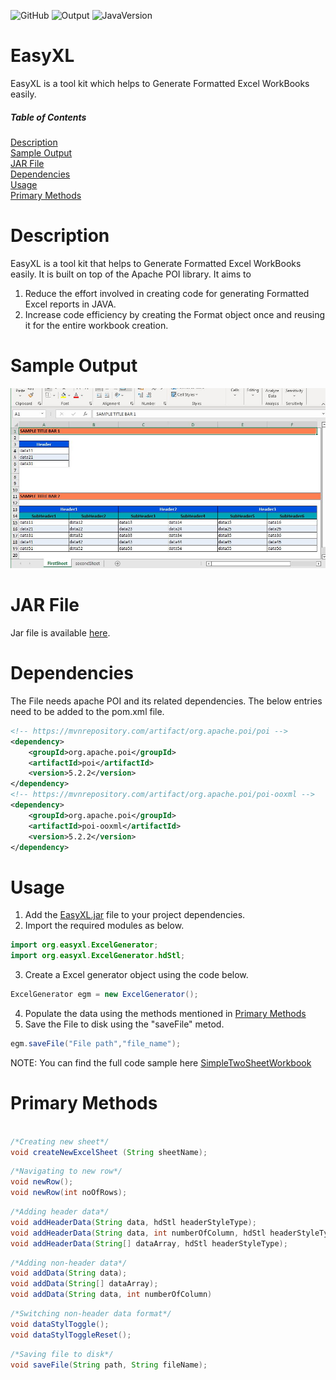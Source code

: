 ![GitHub](https://img.shields.io/github/license/leroy-merlin-br/logstash-exporter)  ![Output](https://img.shields.io/badge/Excel-xlsx-008000) ![JavaVersion](https://img.shields.io/badge/Java-%3E=%201.6-4A7493)


# EasyXL
EasyXL is a tool kit which helps to Generate Formatted Excel WorkBooks easily.



##### Table of Contents  

[Description](#description)  
[Sample Output](#sample-output)  
[JAR File](#jar-file)  
[Dependencies](#dependencies)  
[Usage](#usage)  
[Primary Methods](#primary-methods)  


# Description
EasyXL is a tool kit that helps to Generate Formatted Excel WorkBooks easily.
It is built on top of the Apache POI library.
It aims to 
1) Reduce the effort involved in creating code for generating Formatted Excel reports in JAVA. 
2) Increase code efficiency by creating the Format object once and reusing it for the entire workbook creation.

# Sample Output
![Sample_excel_file.JPG](https://github.com/SantoshVaramballi/EasyXL/blob/main/Sample%20outputs/Sample_excel_file.JPG)

# JAR File
Jar file is available [here](https://github.com/SantoshVaramballi/EasyXL/tree/main/EasyXL_Jars).

# Dependencies 
The File needs apache POI and its related dependencies.
The below entries need to be added to the pom.xml file.

```xml
<!-- https://mvnrepository.com/artifact/org.apache.poi/poi -->
<dependency>
    <groupId>org.apache.poi</groupId>
    <artifactId>poi</artifactId>
    <version>5.2.2</version>
</dependency>
<!-- https://mvnrepository.com/artifact/org.apache.poi/poi-ooxml -->
<dependency>
    <groupId>org.apache.poi</groupId>
    <artifactId>poi-ooxml</artifactId>
    <version>5.2.2</version>
</dependency>
```

# Usage
1) Add the [EasyXL.jar](https://github.com/SantoshVaramballi/EasyXL/tree/main/EasyXL_Jars) file to your project dependencies. 
2) Import the required modules as below. 
```java
import org.easyxl.ExcelGenerator;
import org.easyxl.ExcelGenerator.hdStl;
```

3) Create a Excel generator object using the code below.
```java
ExcelGenerator egm = new ExcelGenerator();
```
4) Populate the data using the methods mentioned in [Primary Methods](#primary-methods) 
5) Save the File to disk using the "saveFile" metod.
```java
egm.saveFile("File path","file_name");
```

NOTE: You can find the full code sample here [SimpleTwoSheetWorkbook](https://github.com/SantoshVaramballi/EasyXL/blob/main/src/main/java/org/easyxl/sample/SimpleTwoSheetWorkbook.java)


# Primary Methods
```java

/*Creating new sheet*/
void createNewExcelSheet (String sheetName);
```

```java
/*Navigating to new row*/
void newRow();
void newRow(int noOfRows);
```
```java
/*Adding header data*/
void addHeaderData(String data, hdStl headerStyleType);
void addHeaderData(String data, int numberOfColumn, hdStl headerStyleType);
void addHeaderData(String[] dataArray, hdStl headerStyleType);
```
```java
/*Adding non-header data*/
void addData(String data);
void addData(String[] dataArray);
void addData(String data, int numberOfColumn) 
```
```java
/*Switching non-header data format*/
void dataStylToggle();
void dataStylToggleReset();
```
```java
/*Saving file to disk*/
void saveFile(String path, String fileName);

```













